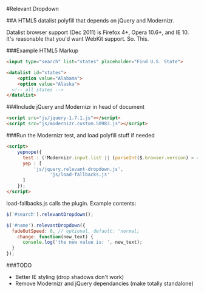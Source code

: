 #Relevant Dropdown

##A HTML5 datalist polyfill that depends on jQuery and Modernizr.

Datalist browser support (Dec 2011) is Firefox 4+, Opera 10.6+, and IE 10. It's reasonable that you'd want WebKit support. So. This.

###Example HTML5 Markup

```html
<input type="search" list="states" placeholder="Find U.S. State">

<datalist id="states">
	<option value="Alabama">
	<option value="Alaska">
  <!-- all states -->
</datalist>
```

###Include jQuery and Modernizr in head of document

```html
<script src="js/jquery-1.7.1.js"></script>
<script src="js/modernizr.custom.50983.js"></script>
```

###Run the Modernizr test, and load polyfill stuff if needed

```html
<script>
	yepnope({
	  test : (!Modernizr.input.list || (parseInt($.browser.version) > 400)),
	  yep : [
	      'js/jquery.relevant-dropdown.js',
				'js/load-fallbacks.js'
	  ]
	});
</script>
```

load-fallbacks.js calls the plugin. Example contents:

```js
$('#search').relevantDropdown();

$('#name').relevantDropdown({
  fadeOutSpeed: 0, // optional, default: 'normal;
	change: function(new_text) {
      console.log('the new value is: ', new_text);
  }
});
```

###TODO

- Better IE styling (drop shadows don't work)
- Remove Modernizr and jQuery dependancies (make totally standalone)
